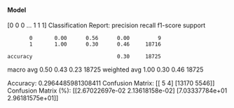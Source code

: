 #### Model
[0 0 0 ... 1 1 1]
Classification Report:
              precision    recall  f1-score   support

           0       0.00      0.56      0.00         9
           1       1.00      0.30      0.46     18716

    accuracy                           0.30     18725
   macro avg       0.50      0.43      0.23     18725
weighted avg       1.00      0.30      0.46     18725

Accuracy: 0.2964485981308411
Confusion Matrix:
[[    5     4]
 [13170  5546]]
Confusion Matrix (%):
[[2.67022697e-02 2.13618158e-02]
 [7.03337784e+01 2.96181575e+01]]
